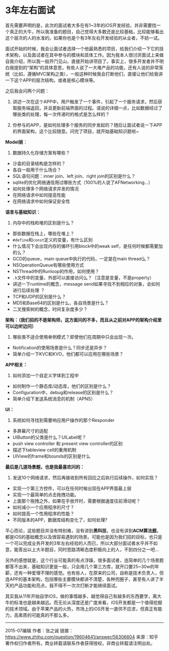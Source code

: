# 3年左右面试

首先需要声明的是，此次的面试者大多在有1~3年的iOS开发经验，并非需要找一个真正的大牛，所以我准备的题目，自己觉得大多数还是比较基础，比较能够看出这个层次的人的水准的。如果你也是个有3年左右开发经验的从业者，不妨一试。

面试开始的时候，我会让面试者选择一个他最熟悉的项目，给我们介绍一下它的技术架构，以及面试者在其中参与的模块和具体工作。因为我本人很讨厌面试上来做自我介绍，所以我一般开门见山，直接开始讲项目了。事实上，很多开发者并不明白我提到的“架构”的具体意思，有些人说了一大堆产品的功能，还有人说的非常笼统（比如，遵循MVC架构之类），一般这种时候我会打断他们，直接让他们给我讲一下这个APP的层次结构，或者是核心模块等。

之后我会问两个问题：

1. 讲述一次在这个APP中，用户触发了一个事件，引起了一个服务请求，然后获取服务端返回，并且更新前端界面的过程。请说的详细一点，比如数据经过了哪些类的处理，每一次传递时的格式是怎么样的？

2. 你参与的APP，是如何处理多个服务的同步发起的？随后让面试者说一下APP的界面架构，这个比较随意。问完了项目，就开始基础知识题啦~

**Model层**：

1. 数据持久化存储方案有哪些？
- 沙盒的目录结构是怎样的？
- 各自一般用于什么场合？
- SQL语句问题：inner join、left join、right join的区别是什么？
- sqlite的优化网络通信用过哪些方式（100%的人说了AFNetworking...）
- 如何处理多个网络请求并发的情况
- 在网络请求中如何提高性能
- 在网络请求中如何保证安全性 

**语言与基础知识：**

1. 内存中的栈和堆的区别是什么？
- 那些数据在栈上，哪些在堆上？
- `#define`和`const`定义的变量，有什么区别
- 什么情况下会出现内存的循环引用block中的weak self，是任何时候都需要加的么？
- GCD的queue，main queue中执行的代码，一定是在main thread么？
- NSOperationQueue有哪些使用方式
- NSThread中的Runloop的作用，如何使用？
- `.h`文件中的变量，外部可以直接访问么？（注意是变量，不是property）
- 讲述一下runtime的概念，message send如果寻找不到相应的对象，会如何进行后续处理 ？
- TCP和UDP的区别是什么？
- MD5和Base64的区别是什么，各自场景是什么？
- 二叉搜索树的概念，时间复杂度多少？

**架构：（我们招的不是架构师，这方面问的不多，而且从之前对APP的架构介绍里可以边听边问）**

1. 哪些类不适合使用单例模式？即使他们在周期中只会出现一次。
- Notification的使用场景是什么？同步还是异步？
- 简单介绍一下KVC和KVO，他们都可以应用在哪些场景？

**APP相关：**

1. 如何添加一个自定义字体到工程中
- 如何制作一个静态库/动态库，他们的区别是什么？
- Configuration中，debug和release的区别是什么？
- 简单介绍下发送系统消息的机制（APNS） 

**UI：**

1. 系统如何寻找到需要响应用户操作的那个Responder
- 多屏幕尺寸的适配
- UIButton的父类是什么？UILabel呢？
- push view controller 和 present view controller的区别
- 描述下tableview cell的重用机制
- UIView的frame和bounds的区别是什么 

**最后是几道场景题，也是我最喜欢问的：**

1. 发送10个网络请求，然后再接收到所有回应之后执行后续操作，如何实现？
- 实现一个第三方控件，可以在任何时候出现在APP界面最上层
- 实现一个最简单的点击拖拽功能。
- 上面那个拖拽之外，如果在手放开时，需要根据速度往前滑动呢？
- 如何减小一个应用程序的尺寸？
- 如何提高一个性用程序的性能？
- 不同版本的APP，数据库结构变化了，如何处理? 

平心而论，这些题目并没有特别难，没有讲到**黑科技**，也没有讲到**ACM算法题**，都是iOS的基础概念以及很容易遇到的场景。可能也是因为我们招的目标，也只是一个可以完成业务开发的3年左右经验的人而已，所以大部分面试者水平并不如意，能答出以上大半题目，同时思路清晰态度积极向上的人，不到四分之一吧...

另外的感想就是，这个行业可能真的有点浮躁，很多面试者，连简单的几个场景题都答不出来，基础知识更是一般，只会用几个第三方库，就开口要25~30w的年薪，还有一种爱理不理的感觉。也有些人，在原来的公司，自称是技术负责人，但连APP的基本架构，包括哪些主要模块都讲不清楚，各种兜圈子，甚至有人讲了半天的产品功能和亮点，我不得不一次次打断才能继续面试。

其实我从11年开始自学iOS，做的事情越多，越觉得自己有越多的东西要学，离大牛的标准也是越来越远。而无论从深度还是广度来看，iOS开发都是一个值得挖掘的技术领域。由于苹果产品的火热，市场上的iOS开发一直供不应求，但真正有能力，高素质的可能真的不那么多。

---
2015-07编辑
作者：张之诚
链接：https://www.zhihu.com/question/19604641/answer/56306604
来源：知乎
著作权归作者所有。商业转载请联系作者获得授权，非商业转载请注明出处。

